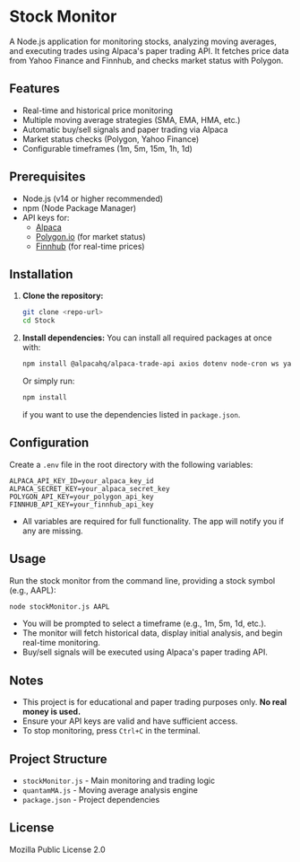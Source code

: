# Stock Monitor

A Node.js application for monitoring stocks, analyzing moving averages, and executing trades using Alpaca's paper trading API. It fetches price data from Yahoo Finance and Finnhub, and checks market status with Polygon.

## Features
- Real-time and historical price monitoring
- Multiple moving average strategies (SMA, EMA, HMA, etc.)
- Automatic buy/sell signals and paper trading via Alpaca
- Market status checks (Polygon, Yahoo Finance)
- Configurable timeframes (1m, 5m, 15m, 1h, 1d)

## Prerequisites
- Node.js (v14 or higher recommended)
- npm (Node Package Manager)
- API keys for:
  - [Alpaca](https://alpaca.markets/)
  - [Polygon.io](https://polygon.io/) (for market status)
  - [Finnhub](https://finnhub.io/) (for real-time prices)

## Installation

1. **Clone the repository:**
   ```sh
   git clone <repo-url>
   cd Stock
   ```

2. **Install dependencies:**
   You can install all required packages at once with:
   ```sh
   npm install @alpacahq/alpaca-trade-api axios dotenv node-cron ws yahoo-finance2
   ```
   Or simply run:
   ```sh
   npm install
   ```
   if you want to use the dependencies listed in `package.json`.

## Configuration

Create a `.env` file in the root directory with the following variables:

```
ALPACA_API_KEY_ID=your_alpaca_key_id
ALPACA_SECRET_KEY=your_alpaca_secret_key
POLYGON_API_KEY=your_polygon_api_key
FINNHUB_API_KEY=your_finnhub_api_key
```

- All variables are required for full functionality. The app will notify you if any are missing.

## Usage

Run the stock monitor from the command line, providing a stock symbol (e.g., AAPL):

```sh
node stockMonitor.js AAPL
```

- You will be prompted to select a timeframe (e.g., 1m, 5m, 1d, etc.).
- The monitor will fetch historical data, display initial analysis, and begin real-time monitoring.
- Buy/sell signals will be executed using Alpaca's paper trading API.

## Notes
- This project is for educational and paper trading purposes only. **No real money is used.**
- Ensure your API keys are valid and have sufficient access.
- To stop monitoring, press `Ctrl+C` in the terminal.

## Project Structure
- `stockMonitor.js` - Main monitoring and trading logic
- `quantamMA.js` - Moving average analysis engine
- `package.json` - Project dependencies

## License
Mozilla Public License 2.0